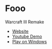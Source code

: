 # Fooo

Warcraft III Remake

* [Website](http://fooo.fr/)
* [Youtube Demo](http://www.youtube.com/watch?v=rZh6L40TJMY)
* [Play on Windows](http://fooo.fr/dl/fooo_sources_4.rar)